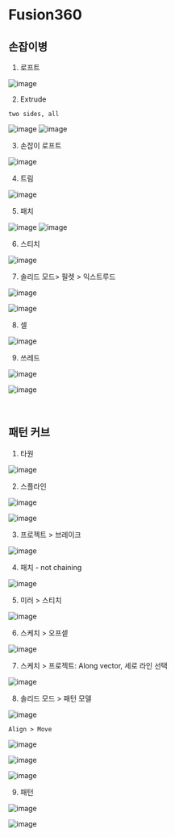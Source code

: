 Fusion360
============

손잡이병
----------

1. 로프트

![image](https://user-images.githubusercontent.com/30430227/142086259-ec160c5a-6730-41d0-b783-fea6e9b18451.png)

2. Extrude 

`two sides, all`

![image](https://user-images.githubusercontent.com/30430227/142086303-77fe78d8-99c8-4c94-a003-177809eefc53.png)
![image](https://user-images.githubusercontent.com/30430227/142086322-155db9c0-72bd-4ac7-8101-27d8c3f471c2.png)

3. 손잡이 로프트

![image](https://user-images.githubusercontent.com/30430227/142086421-4f15451b-393d-44b4-b056-31c2b38c5e63.png)

4. 트림

![image](https://user-images.githubusercontent.com/30430227/142086481-78ca446a-4d2a-42d0-b52b-57ad61cbb26e.png)

5. 패치

![image](https://user-images.githubusercontent.com/30430227/142086590-fa119adf-69ad-4890-9172-c0ecfcb4133c.png)
![image](https://user-images.githubusercontent.com/30430227/142086619-df888a6e-0427-406c-bfe9-3d5a035c6fb6.png)

6. 스티치

![image](https://user-images.githubusercontent.com/30430227/142086701-b8df880b-9e05-4b91-aacf-126a6843fa1f.png)

7. 솔리드 모드> 필렛 > 익스트루드

![image](https://user-images.githubusercontent.com/30430227/142086978-5bc42768-6029-40dc-a5db-0255b385f8bd.png)

![image](https://user-images.githubusercontent.com/30430227/142086830-30fd7097-f43d-48f5-bb73-7da31d1ab39b.png)

8. 셀

![image](https://user-images.githubusercontent.com/30430227/142087034-71548a91-a3c7-43f6-9447-053efb70c780.png)

9. 쓰레드

![image](https://user-images.githubusercontent.com/30430227/142087099-ca1572e0-01b1-4ec5-b702-22970b52dc42.png)

![image](https://user-images.githubusercontent.com/30430227/142087126-6cf4b402-bed9-47cd-b86f-2dab8cdd5131.png)

<br>

패턴 커브
-------------

1. 타원

![image](https://user-images.githubusercontent.com/30430227/142087419-7772d694-6fdb-4353-be7a-f21147b6b5c8.png)

2. 스플라인

![image](https://user-images.githubusercontent.com/30430227/142087612-42588799-c4c7-410b-b8b1-fa035137b6ee.png)

![image](https://user-images.githubusercontent.com/30430227/142087641-b0729edd-0012-424c-8d58-385eeeb6a304.png)

3. 프로젝트 > 브레이크

![image](https://user-images.githubusercontent.com/30430227/142088019-665777ef-1fe4-47dc-89e0-f608bfd1753e.png)

4. 패치 - not chaining

![image](https://user-images.githubusercontent.com/30430227/142091015-b9cbde8e-e52f-490b-bd60-cda39dece033.png)

5. 미러 > 스티치

![image](https://user-images.githubusercontent.com/30430227/142088888-cc8aa0a8-2340-4397-91d2-9e796bd3b683.png)

6. 스케치 > 오프셑

![image](https://user-images.githubusercontent.com/30430227/142089070-ef25a795-8b17-4fa8-8f92-8ddd5e38a256.png)

7. 스케치 > 프로젝트: Along vector, 세로 라인 선택

![image](https://user-images.githubusercontent.com/30430227/142089269-146c19a8-0fc3-4eae-b509-54f763ab4b75.png)

8. 솔리드 모드 > 패턴 모델

![image](https://user-images.githubusercontent.com/30430227/142089338-890c43c4-c498-47b1-9e37-56af012926bd.png)

`Align > Move`

![image](https://user-images.githubusercontent.com/30430227/142089535-cd9dd7d5-904b-4b52-804b-598d473b17ba.png)

![image](https://user-images.githubusercontent.com/30430227/142089631-f6b3b054-3c67-4d2a-bd88-3c58f013afe9.png)

![image](https://user-images.githubusercontent.com/30430227/142089717-93e5223b-31fa-4a3a-a966-41bba0b85e85.png)

9. 패턴

![image](https://user-images.githubusercontent.com/30430227/142089366-71778973-cdd3-46c2-a7d2-e9a52270aab4.png)

![image](https://user-images.githubusercontent.com/30430227/142091220-953b6565-8483-453c-a2ef-7365873d1c7b.png)







